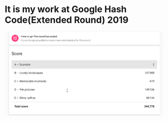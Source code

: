 # It is my work at Google Hash Code(Extended Round) 2019
![Image](https://github.com/oguzkaganeren/hashcode2019/blob/master/Screenshot_20190312_185236.png)
